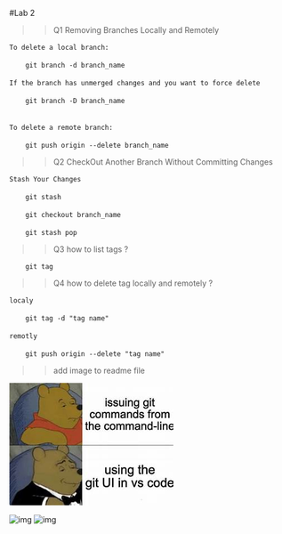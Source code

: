 #Lab 2

>> Q1 Removing Branches Locally and Remotely

    To delete a local branch:

        git branch -d branch_name

    If the branch has unmerged changes and you want to force delete

        git branch -D branch_name


    To delete a remote branch:

        git push origin --delete branch_name

>>Q2 CheckOut Another Branch Without Committing Changes

    Stash Your Changes

        git stash
        
        git checkout branch_name
        
        git stash pop

>>Q3 how to list tags ?
        
        git tag

>> Q4 how to delete tag locally and remotely ?

    localy 
        
        git tag -d "tag name"

    remotly

        git push origin --delete "tag name"

>> add image to readme file

![task2-vc](th.jpeg)

<img src="https://tse1.mm.bing.net/th?id=OIP.RgQ2nbSMrzEfBlEjDT3hmwHaFh&pid=Api&P=0&h=220" alt="img">

<img src="/home/omaralex/Documents/task2-vc" alt="img">
     
